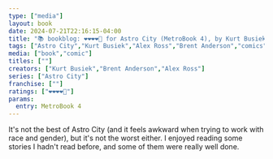 ```yaml
---
type: ["media"]
layout: book
date: 2024-07-21T22:16:15-04:00
title: "📚 bookblog: ❤️❤️❤️❤️🖤 for Astro City (MetroBook 4), by Kurt Busiek, Brent Anderson, and Alex Ross"
tags: ["Astro City","Kurt Busiek","Alex Ross","Brent Anderson","comics"]
media: ["book","comic"]
titles: [""]
creators: ["Kurt Busiek","Brent Anderson","Alex Ross"]
series: ["Astro City"]
franchise: [""]
ratings: ["❤️❤️❤️❤️🖤"]
params:
  entry: MetroBook 4
---
```


It's not the best of Astro City (and it feels awkward when trying to work with race and gender), but it's not the worst either. I enjoyed reading some stories I hadn't read before, and some of them were really well done.
